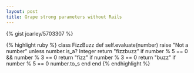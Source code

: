 ```yaml
---
layout: post
title: Grape strong parameters without Rails
---
```


{% gist jcarley/5703307 %}


{% highlight ruby %}
class FizzBuzz
  def self.evaluate(number)
    raise "Not a number" unless number.is_a? Integer
    return "fizzbuzz" if number % 5 == 0 && number % 3 == 0
    return "fizz" if number % 3 == 0
    return "buzz" if number % 5 == 0
    number.to_s
  end
end
{% endhighlight %}

